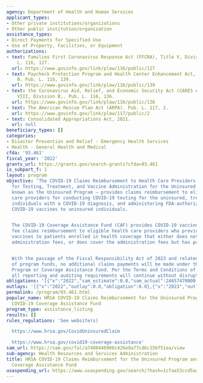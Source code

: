```yaml
---
agency: Department of Health and Human Services
applicant_types:
- Other private institutions/organizations
- Other public institution/organization
assistance_types:
- Direct Payments for Specified Use
- Use of Property, Facilities, or Equipment
authorizations:
- text: Families First Coronavirus Response Act (FFCRA), Title V, Division A. Pub.
    L. 116, 127.
  url: https://www.govinfo.gov/link/plaw/116/public/127
- text: Paycheck Protection Program and Health Center Enhancement Act, Title I, Division
    B. Pub. L. 116, 139.
  url: https://www.govinfo.gov/link/plaw/116/public/139
- text: the Coronavirus Aid, Relief, and Economic Security Act (CARES Act), Title
    VIII, Division B,. Pub. L. 116, 136.
  url: https://www.govinfo.gov/link/plaw/116/public/136
- text: The American Rescue Plan Act (ARPA). Pub. L. 117, 2.
  url: https://www.govinfo.gov/link/plaw/117/public/2
- text: Consolidated Appropriations Act, 2021.
  url: null
beneficiary_types: []
categories:
- Disaster Prevention and Relief - Emergency Health Services
- Health - General Health and Medical
cfda: '93.461'
fiscal_year: '2022'
grants_url: https://grants.gov/search-grants?cfda=93.461
is_subpart_f: 1
layout: program
objective: 'The COVID-19 Claims Reimbursement to Health Care Providers and Facilities
  for Testing, Treatment, and Vaccine Administration for the Uninsured Program – also
  known as the Uninsured Program – provides claims reimbursement to eligible health
  care providers for conducting COVID-19 testing for the uninsured, treating uninsured
  individuals with a COVID-19 diagnosis, and administering FDA-authorized or licensed
  COVID-19 vaccines to uninsured individuals.


  The COVID-19 Coverage Assistance Fund (CAF) provides COVID-19 vaccine administration
  fee claims reimbursement to eligible health care providers who provide COVID-19
  vaccines to patients enrolled in health coverage that either does not cover vaccine
  administration fees, or does cover the administration fees but has patient cost-sharing.


  With the passage of the Fiscal Responsibility Act of 2023 and related rescission
  of program funds, no additional claims payments will be made under the Uninsured
  Program or Coverage Assistance Fund. Per the Terms and Conditions of each Program,
  all reporting and auditing requirements will continue without disruption.'
obligations: '[{"x":"2022","sam_estimate":0.0,"sam_actual":24657470000.0,"usa_spending_actual":13286348980.46},{"x":"2023","sam_estimate":16727120000.0,"sam_actual":0.0,"usa_spending_actual":-224745475.87},{"x":"2024","sam_estimate":20000000.0,"sam_actual":0.0,"usa_spending_actual":-4207340.81}]'
outlays: '[{"x":"2022","outlay":0.0,"obligation":0.0},{"x":"2023","outlay":0.0,"obligation":0.0},{"x":"2024","outlay":0.0,"obligation":0.0}]'
permalink: /program/93.461.html
popular_name: HRSA COVID-19 Claims Reimbursement for the Uninsured Program and the
  COVID-19 Coverage Assistance Fund
program_type: assistance_listing
results: []
rules_regulations: 'See website(s)

  https://www.hrsa.gov/CovidUninsuredClaim

  https://www.hrsa.gov/covid19-coverage-assistance'
sam_url: https://sam.gov/fal/a7400440900c426e9a77cd6c15bf51ea/view
sub-agency: Health Resources and Services Administration
title: HRSA COVID-19 Claims Reimbursement for the Uninsured Program and the COVID-19
  Coverage Assistance Fund
usaspending_url: https://www.usaspending.gov/search/?hash=1cfaa53ccd5aa01e9ca495ae4b8089fd
---
```


